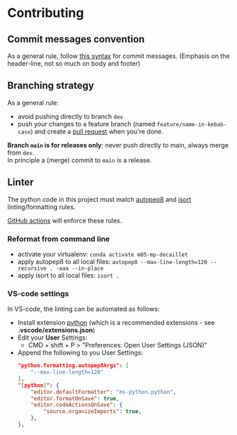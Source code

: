 # Contributing

## Commit messages convention
As a general rule, follow [this syntax](https://gist.github.com/brianclements/841ea7bffdb01346392c) for commit messages. (Emphasis on the header-line, not so much on body and footer)


## Branching strategy
As a general rule:
- avoid pushing directly to branch `dev`
- push your changes to a feature branch (named `feature/name-in-kebab-case`) and create a [pull request](https://github.com/master-ai-batch5/M05-mp-decaillet/pulls) when you're done.


**Branch `main` is for releases only**; never push directly to main, always merge from `dev`.  
In principle a (merge) commit to `main` _is_ a release.


## Linter
The python code in this project must match [autopep8](https://pypi.org/project/autopep8/) and [isort](https://pypi.org/project/isort/) linting/formatting rules.

[GitHub actions](https://github.com/master-ai-batch5/M05-mp-decaillet/actions/workflows/main.yml) will enforce these rules.

### Reformat from command line
* activate your virtualenv: `conda activate m05-mp-decaillet`
* apply autopep8 to all local files: `autopep8 --max-line-length=120 --recursive . -aaa --in-place`
* apply isort to all local files: `isort .`

### VS-code settings
In VS-code, the linting  can be automated as follows:
- Install extension [python](https://marketplace.visualstudio.com/items?itemName=ms-python.python) (which is a recommended extensions - see **.vscode/extensions.json**)
- Edit your **User** Settings:
  - CMD + shift + P > "Preferences: Open User Settings (JSON)"
- Append the following to you User Settings:
  ```json
  "python.formatting.autopep8Args": [
      "--max-line-length=120"
  ],
  "[python]": {
      "editor.defaultFormatter": "ms-python.python",
      "editor.formatOnSave": true,
      "editor.codeActionsOnSave": {
          "source.organizeImports": true,
      },
  },
  ```
